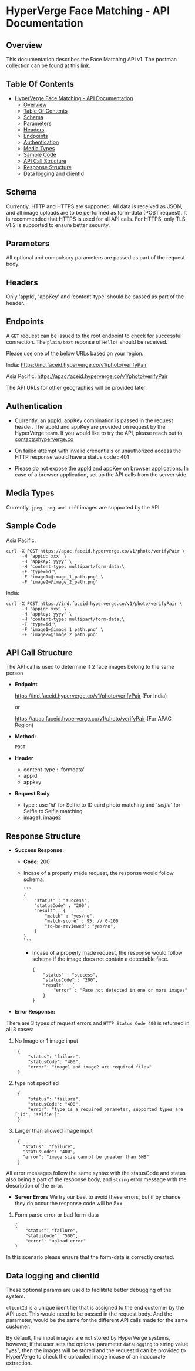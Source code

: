 # HyperVerge Face Matching - API Documentation

## Overview

This documentation describes the Face Matching API v1. The postman collection can be found at this [link](https://www.getpostman.com/collections/7c7727ceda7ebe3bb7ce).

## Table Of Contents

- [HyperVerge Face Matching - API Documentation](#hyperverge-face-matching-api-documentation)
	- [Overview](#overview)
	- [Table Of Contents](#table-of-contents)
	- [Schema](#schema)
	- [Parameters](#parameters)
	- [Headers](#headers)
	- [Endpoints](#endpoints)
	- [Authentication](#authentication)
	- [Media Types](#media-types)
	- [Sample Code](#sample-code)
	- [API Call Structure](#api-call-structure)
	- [Response Structure](#response-structure)
	- [Data logging and clientId](#data-logging-and-clientid)

## Schema

Currently, HTTP and HTTPS are supported. All data is received as JSON, and all image uploads are to be performed as form-data (POST request).
It is recommended that HTTPS is used for all API calls. For HTTPS, only TLS v1.2 is supported to ensure better security.

## Parameters
All optional and compulsory parameters are passed as part of the request body.

## Headers
Only 'appId', 'appKey' and 'content-type' should be passed as part of the header.

## Endpoints
A `GET` request can be issued to the root endpoint to check for successful connection. The `plain/text` reponse of `Hello!` should be received.

Please use one of the below URLs based on your region.

India:
https://ind.faceid.hyperverge.co/v1/photo/verifyPair

Asia Pacific: 
https://apac.faceid.hyperverge.co/v1/photo/verifyPair

The API URLs for other geographies will be provided later.


## Authentication

- Currently, an appId, appKey combination is passed in the request header. The appId and appKey are provided on request by the HyperVerge team. If you would like to try the API, please reach out to contact@hyperverge.co

- On failed attempt with invalid credentials or unauthorized access the HTTP response would have a status code : 401

- Please do not expose the appId and appKey on browser applications. In case of a browser application, set up the API calls from the server side.

## Media Types

Currently, `jpeg, png and tiff` images are supported by the API.

## Sample Code

Asia Pacific:

    curl -X POST https://apac.faceid.hyperverge.co/v1/photo/verifyPair \
		  -H 'appid: xxx' \
		  -H 'appkey: yyyy' \
		  -H 'content-type: multipart/form-data;\
          -F 'type=id'\
		  -F 'image1=@image_1_path.png' \
		  -F 'image2=@image_2_path.png'

India:

    curl -X POST https://ind.faceid.hyperverge.co/v1/photo/verifyPair \
		  -H 'appid: xxx' \
		  -H 'appkey: yyyy' \
		  -H 'content-type: multipart/form-data;\
          -F 'type=id'\
		  -F 'image1=@image_1_path.png' \
		  -F 'image2=@image_2_path.png'
    
## API Call Structure

The API call is used to determine if 2 face images belong to the same person

* **Endpoint**


   https://ind.faceid.hyperverge.co/v1/photo/verifyPair 	(For India)
   
	or
		
	https://apac.faceid.hyperverge.co/v1/photo/verifyPair 	(For APAC Region)

* **Method:**

    `POST`

* **Header**

	- content-type : 'formdata'
	- appid
	- appkey

* **Request Body**

    - type : use '*id*' for Selfie to ID card photo matching and '*selfie*' for Selfie to Selfie matching
	- image1, image2

## Response Structure

* **Success Response:**

  * **Code:** 200 <br />
  * Incase of a properly made request, the response would follow schema.


		```
		{
			"status" : "success",
			"statusCode" : "200",
			"result" : {
                "match" : "yes/no",
                "match-score" : 95, // 0-100
                "to-be-reviewed": "yes/no",
			}
		}
		```

	* Incase of a properly made request, the response would follow schema if the image does not contain a detectable face.



		```
		{
			"status" : "success",
			"statusCode" : "200",
			"result" : {
				"error" : "Face not detected in one or more images"
			}
		}
		```


* **Error Response:**

There are 3 types of request errors and `HTTP Status Code 400` is returned in all 3 cases:

1. No Image or 1 image input

		{
		    "status": "failure",
		    "statusCode": "400",
		    "error": "image1 and image2 are required files"
		}

1. type not specified

		{
		    "status": "failure",
		    "statusCode": "400",
		    "error": "type is a required parameter, supported types are ['id', 'selfie']"
		}

3. Larger than allowed image input

		{
		  "status": "failure",
		  "statusCode": "400",
		  "error": "image size cannot be greater than 6MB"
		}

All error messages follow the same syntax with the statusCode and status also being a part of the response body, and `string` error message with the description of the error.

* **Server Errors**
We try our best to avoid these errors, but if by chance they do occur the response code will be 5xx.

1. Form parse error or bad form-data

     ```
    {
         "status": "failure",
         "statusCode": "500",
         "error": "upload error"
    }
    ```
In this scenario please ensure that the form-data is correctly created.



## Data logging and clientId

These optional params are used to facilitate better debugging of the system. 

`clientId` is a unique identifier that is assigned to the end customer by the API user. This would need to be passed in the request body. And the parameter, would be the 
same for the different API calls made for the same customer.

By default, the input images are not stored by HyperVerge systems, however, if the user sets the optional parameter `dataLogging` to string value "yes", then the images will be stored and the requestId can be 
provided to HyperVerge to check the uploaded image incase of an inaccurate extraction.
